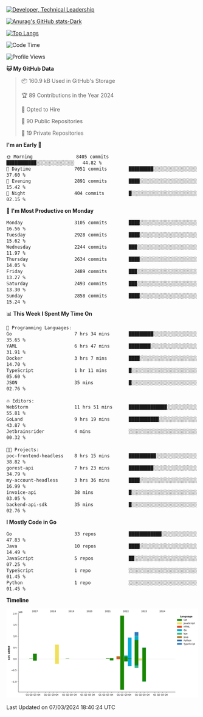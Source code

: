 <div>
  <a href="https://www.linkedin.com/in/arielpineiro/" target="_blank" rel="nofollow noopener noreferrer">
    <img src="https://img.shields.io/badge/-LinkedIn-%230077B5?style=for-the-badge&logo=linkedin&logoColor=white" alt="Developer, Technical Leadership" title="Ariel Piñeiro">
  </a>
</div>

[![Anurag's GitHub stats-Dark](https://github-readme-stats.vercel.app/api?username=arielsrv&show_icons=true&theme=dark#gh-dark-mode-only)](https://github.com/anuraghazra/github-readme-stats#gh-dark-mode-only)

[![Top Langs](https://github-readme-stats.vercel.app/api/top-langs/?username=arielsrv&layout=compact&langs_count=10&theme=dark#gh-dark-mode-only)](https://github.com/anuraghazra/github-readme-stats&theme=dark#gh-dark-mode-only)

<!--START_SECTION:waka-->
![Code Time](http://img.shields.io/badge/Code%20Time-662%20hrs%2050%20mins-blue)

![Profile Views](http://img.shields.io/badge/Profile%20Views-3-blue)

**🐱 My GitHub Data** 

> 📦 160.9 kB Used in GitHub's Storage 
 > 
> 🏆 89 Contributions in the Year 2024
 > 
> 💼 Opted to Hire
 > 
> 📜 90 Public Repositories 
 > 
> 🔑 19 Private Repositories 
 > 
**I'm an Early 🐤** 

```text
🌞 Morning                8405 commits        ███████████░░░░░░░░░░░░░░   44.82 % 
🌆 Daytime                7051 commits        █████████░░░░░░░░░░░░░░░░   37.60 % 
🌃 Evening                2891 commits        ████░░░░░░░░░░░░░░░░░░░░░   15.42 % 
🌙 Night                  404 commits         █░░░░░░░░░░░░░░░░░░░░░░░░   02.15 % 
```
📅 **I'm Most Productive on Monday** 

```text
Monday                   3105 commits        ████░░░░░░░░░░░░░░░░░░░░░   16.56 % 
Tuesday                  2928 commits        ████░░░░░░░░░░░░░░░░░░░░░   15.62 % 
Wednesday                2244 commits        ███░░░░░░░░░░░░░░░░░░░░░░   11.97 % 
Thursday                 2634 commits        ████░░░░░░░░░░░░░░░░░░░░░   14.05 % 
Friday                   2489 commits        ███░░░░░░░░░░░░░░░░░░░░░░   13.27 % 
Saturday                 2493 commits        ███░░░░░░░░░░░░░░░░░░░░░░   13.30 % 
Sunday                   2858 commits        ████░░░░░░░░░░░░░░░░░░░░░   15.24 % 
```


📊 **This Week I Spent My Time On** 

```text
💬 Programming Languages: 
Go                       7 hrs 34 mins       █████████░░░░░░░░░░░░░░░░   35.65 % 
YAML                     6 hrs 47 mins       ████████░░░░░░░░░░░░░░░░░   31.91 % 
Docker                   3 hrs 7 mins        ████░░░░░░░░░░░░░░░░░░░░░   14.70 % 
TypeScript               1 hr 11 mins        █░░░░░░░░░░░░░░░░░░░░░░░░   05.60 % 
JSON                     35 mins             █░░░░░░░░░░░░░░░░░░░░░░░░   02.76 % 

🔥 Editors: 
WebStorm                 11 hrs 51 mins      ██████████████░░░░░░░░░░░   55.81 % 
GoLand                   9 hrs 19 mins       ███████████░░░░░░░░░░░░░░   43.87 % 
Jetbrainsrider           4 mins              ░░░░░░░░░░░░░░░░░░░░░░░░░   00.32 % 

🐱‍💻 Projects: 
poc-frontend-headless    8 hrs 15 mins       ██████████░░░░░░░░░░░░░░░   38.82 % 
gorest-api               7 hrs 23 mins       █████████░░░░░░░░░░░░░░░░   34.79 % 
my-account-headless      3 hrs 36 mins       ████░░░░░░░░░░░░░░░░░░░░░   16.99 % 
invoice-api              38 mins             █░░░░░░░░░░░░░░░░░░░░░░░░   03.05 % 
backend-api-sdk          35 mins             █░░░░░░░░░░░░░░░░░░░░░░░░   02.76 % 
```

**I Mostly Code in Go** 

```text
Go                       33 repos            ████████████░░░░░░░░░░░░░   47.83 % 
Java                     10 repos            ████░░░░░░░░░░░░░░░░░░░░░   14.49 % 
JavaScript               5 repos             ██░░░░░░░░░░░░░░░░░░░░░░░   07.25 % 
TypeScript               1 repo              ░░░░░░░░░░░░░░░░░░░░░░░░░   01.45 % 
Python                   1 repo              ░░░░░░░░░░░░░░░░░░░░░░░░░   01.45 % 
```



**Timeline**

![Lines of Code chart](https://raw.githubusercontent.com/arielsrv/arielsrv/main/assets/bar_graph.png)


 Last Updated on 07/03/2024 18:40:24 UTC
<!--END_SECTION:waka-->
